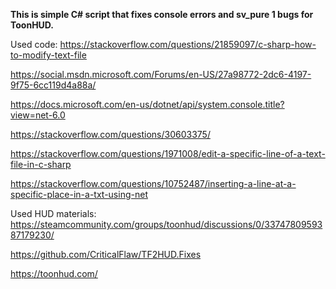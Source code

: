 **This is simple C# script that fixes console errors and sv_pure 1 bugs for ToonHUD.**


Used code:
https://stackoverflow.com/questions/21859097/c-sharp-how-to-modify-text-file

https://social.msdn.microsoft.com/Forums/en-US/27a98772-2dc6-4197-9f75-6cc119d4a88a/

https://docs.microsoft.com/en-us/dotnet/api/system.console.title?view=net-6.0

https://stackoverflow.com/questions/30603375/

https://stackoverflow.com/questions/1971008/edit-a-specific-line-of-a-text-file-in-c-sharp

https://stackoverflow.com/questions/10752487/inserting-a-line-at-a-specific-place-in-a-txt-using-net


Used HUD materials:
https://steamcommunity.com/groups/toonhud/discussions/0/3374780959387179230/

https://github.com/CriticalFlaw/TF2HUD.Fixes

https://toonhud.com/

